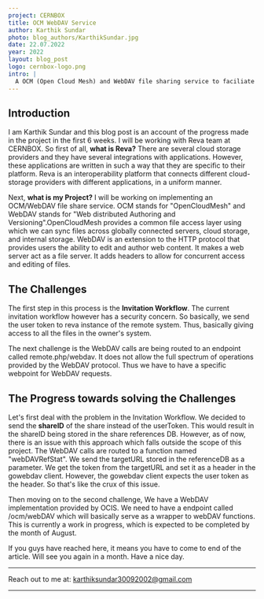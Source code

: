 ```yaml
---
project: CERNBOX
title: OCM WebDAV Service
author: Karthik Sundar
photo: blog_authors/KarthikSundar.jpg
date: 22.07.2022
year: 2022
layout: blog_post
logo: cernbox-logo.png
intro: |
  A OCM (Open Cloud Mesh) and WebDAV file sharing service to faciliate sharing of data across the Sciencemesh.
---
```


## Introduction
I am Karthik Sundar and this blog post is an account of the progress made in the project in the first 6 weeks.  I will be working with Reva team at CERNBOX. So first of all, **what is Reva?**
There are several cloud storage providers and they have several integrations with applications. However, these applications are written in such a way that they are specific to their platform. Reva is an interoperability platform that connects different cloud-storage providers with different applications, in a uniform manner.

Next, **what is my Project?** I will be working on implementing an OCM/WebDAV file share service. OCM stands for "OpenCloudMesh" and WebDAV stands for "Web distributed Authoring and Versioning".OpenCloudMesh provides a common file access layer using which we can sync files across globally connected servers, cloud storage, and internal storage. WebDAV is an extension to the HTTP protocol that provides users the ability to edit and author web content. It makes a web server act as a file server. It adds headers to allow for concurrent access and editing of files.

## The Challenges
The first step in this process is the **Invitation Workflow**. The current invitation workflow however has a security concern. So basically, we send the user token to reva instance of the remote system. Thus, basically giving access to all the files in the owner's system.

The next challenge is the WebDAV calls are being routed to an endpoint called remote.php/webdav. It does not allow the full spectrum of operations provided by the WebDAV protocol. Thus we have to have a specific webpoint for WebDAV requests.

## The Progress towards solving the Challenges
Let's first deal with the problem in the Invitation Workflow.
We decided to send the **shareID** of the share instead of the userToken. This would result in the shareID being stored in the share references DB. However, as of now, there is an issue with this approach which falls outside the scope of this project. The WebDAV calls are routed to a function named "webDAVRefStat". We send the targetURL stored in the referenceDB as a parameter.
We get the token from the targetURL and set it as a header in the gowebdav client. However, the gowebdav client expects the user token as the header. So that's like the crux of this issue.

Then moving on to the second challenge, We have a WebDAV implementation provided by OCIS. We need to have a endpoint called /ocm/webDAV which will basically serve as a wrapper to webDAV functions. This is currently a work in progress, which is expected to be completed by the month of August.

If you guys have reached here, it means you have to come to end of the article. Will see you again in a month. Have a nice day.

---

Reach out to me at: karthiksundar30092002@gmail.com

---
